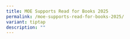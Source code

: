 ```yaml
---
title: MOE Supports Read for Books 2025
permalink: /moe-supports-read-for-books-2025/
variant: tiptap
description: ""
---
```

